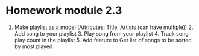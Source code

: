 # Homework module 2.3
 1. Make playlist as a model (Attributes: Title, Artists (can have multiple)) 2. Add song to your playlist 3. Play song from your playlist 4. Track song play count in the playlist 5. Add feature to Get list of songs to be sorted by most played 
